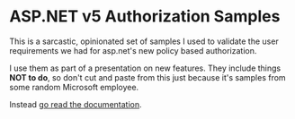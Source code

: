 # ASP.NET v5 Authorization Samples

This is a sarcastic, opinionated set of samples I used to validate the user requirements we had for asp.net's new policy based authorization. 

I use them as part of a presentation on new features. They include things **NOT to do**, so don't cut and paste from this just because it's samples from some random Microsoft employee.

Instead [go read the documentation](https://docs.asp.net/en/latest/security/authorization/index.html).
